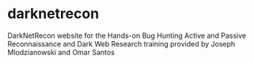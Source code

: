 # darknetrecon
DarkNetRecon website for the Hands-on Bug Hunting Active and Passive Reconnaissance and Dark Web Research training provided by Joseph Mlodzianowski and Omar Santos
